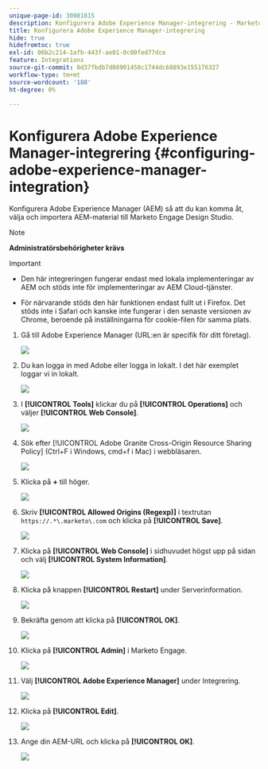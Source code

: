 ```yaml
---
unique-page-id: 30081815
description: Konfigurera Adobe Experience Manager-integrering - Marketo Docs - produktdokumentation
title: Konfigurera Adobe Experience Manager-integrering
hide: true
hidefromtoc: true
exl-id: 06b2c214-1afb-443f-ae01-0c00fed77dce
feature: Integrations
source-git-commit: 0d37fbdb7d08901458c1744dc68893e155176327
workflow-type: tm+mt
source-wordcount: '188'
ht-degree: 0%

---
```


# Konfigurera Adobe Experience Manager-integrering {#configuring-adobe-experience-manager-integration}

Konfigurera Adobe Experience Manager (AEM) så att du kan komma åt, välja och importera AEM-material till Marketo Engage Design Studio.

>[!NOTE]
>
>**Administratörsbehörigheter krävs**

>[!IMPORTANT]
>
>* Den här integreringen fungerar endast med lokala implementeringar av AEM och stöds inte för implementeringar av AEM Cloud-tjänster.
>
>* För närvarande stöds den här funktionen endast fullt ut i Firefox. Det stöds inte i Safari och kanske inte fungerar i den senaste versionen av Chrome, beroende på inställningarna för cookie-filen för samma plats.

1. Gå till Adobe Experience Manager (URL:en är specifik för ditt företag).

   ![](assets/one.png)

1. Du kan logga in med Adobe eller logga in lokalt. I det här exemplet loggar vi in lokalt.

   ![](assets/two.png)

1. I **[!UICONTROL Tools]** klickar du på **[!UICONTROL Operations]** och väljer **[!UICONTROL Web Console]**.

   ![](assets/2a.png)

1. Sök efter [!UICONTROL Adobe Granite Cross-Origin Resource Sharing Policy] (Ctrl+F i Windows, cmd+f i Mac) i webbläsaren.

   ![](assets/three.png)

1. Klicka på **+** till höger.

   ![](assets/four.png)

1. Skriv **[!UICONTROL Allowed Origins (Regexp)]** i textrutan `https://.*\.marketo\.com` och klicka på **[!UICONTROL Save]**.

   ![](assets/five-psd.png)

1. Klicka på **[!UICONTROL Web Console]** i sidhuvudet högst upp på sidan och välj **[!UICONTROL System Information]**.

   ![](assets/six.png)

1. Klicka på knappen **[!UICONTROL Restart]** under Serverinformation.

   ![](assets/seven.png)

1. Bekräfta genom att klicka på **[!UICONTROL OK]**.

   ![](assets/eight.png)

1. Klicka på **[!UICONTROL Admin]** i Marketo Engage.

   ![](assets/nine.png)

1. Välj **[!UICONTROL Adobe Experience Manager]** under Integrering.

   ![](assets/ten.png)

1. Klicka på **[!UICONTROL Edit]**.

   ![](assets/eleven.png)

1. Ange din AEM-URL och klicka på **[!UICONTROL OK]**.

   ![](assets/twelve.png)
